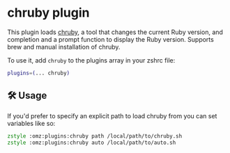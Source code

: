 # chruby plugin

This plugin loads [chruby](https://github.com/postmodern/chruby), a tool that
changes the current Ruby version, and completion and a prompt function to
display the Ruby version. Supports brew and manual installation of chruby.

To use it, add `chruby` to the plugins array in your zshrc file:

```zsh
plugins=(... chruby)
```

## 🛠️ Usage

If you'd prefer to specify an explicit path to load chruby from you can set
variables like so:

```zsh
zstyle :omz:plugins:chruby path /local/path/to/chruby.sh
zstyle :omz:plugins:chruby auto /local/path/to/auto.sh
```
